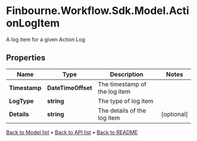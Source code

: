 # Finbourne.Workflow.Sdk.Model.ActionLogItem
A log item for a given Action Log

## Properties

Name | Type | Description | Notes
------------ | ------------- | ------------- | -------------
**Timestamp** | **DateTimeOffset** | The timestamp of the log item | 
**LogType** | **string** | The type of log item | 
**Details** | **string** | The details of the log item | [optional] 

[Back to Model list](../README.md#documentation-for-models) &#8226; [Back to API list](../README.md#documentation-for-api-endpoints) &#8226; [Back to README](../README.md)


